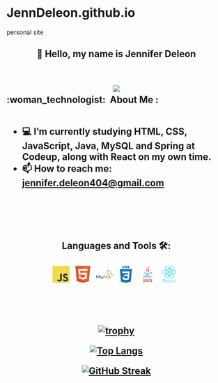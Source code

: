 # JennDeleon.github.io
personal site

### 
<h2 align="center">👋 Hello, my name is Jennifer Deleon<br><br>
<h2>
<div id="header" align="center">
  <img src="https://media.giphy.com/media/KJmbSTSyIzetubNgJ5/giphy.gif"</img>
</div>
:woman_technologist: &nbsp;About Me :
<br>
<br>
  
- :computer: I’m currently studying HTML, CSS, JavaScript, Java, MySQL and Spring at Codeup, along with React on my own time. <br>
- 📫 How to reach me: jennifer.deleon404@gmail.com
<br>
<br>
<br>
  <p align="center">Languages and Tools 🛠:<br><br>
    <img src="https://github.com/devicons/devicon/blob/master/icons/javascript/javascript-original.svg" title="JavaScript" alt="JavaScript" width="40" height="40"/>&nbsp;
    <img src="https://github.com/devicons/devicon/blob/master/icons/html5/html5-original.svg" title="HTML5" alt="HTML" width="40" height="40"/>&nbsp;
    <img src="https://github.com/devicons/devicon/blob/master/icons/mysql/mysql-original-wordmark.svg" title="MySQL"  alt="MySQL" width="40" height="40"/>&nbsp;
    <img src="https://github.com/devicons/devicon/blob/master/icons/css3/css3-plain-wordmark.svg"  title="CSS3" alt="CSS" width="40" height="40"/>&nbsp;
    <img src="https://github.com/devicons/devicon/blob/master/icons/java/java-original-wordmark.svg" title="Java" alt="Java" width="40" height="40"/>&nbsp;
  <img src="https://github.com/devicons/devicon/blob/master/icons/react/react-original-wordmark.svg" title="React" alt="React" width="40" height="40"/>&nbsp;
  </p>
  <br><br>
  <div align="center">

[![trophy](https://github-profile-trophy.vercel.app/?username=JennDeleon&theme=onedark)](https://github.com/JennDeleongithub-profile-trophy)
    
  </div>
  <div align="center">  
    
  [![Top Langs](https://github-readme-stats.vercel.app/api/top-langs/?username=JennDeleon&layout=compact&theme=vision-friendly-dark)](https://github.com/JennDeleon/github-readme-stats)
    
  </div>
    <div align="center"> 
      
  [![GitHub Streak](http://github-readme-streak-stats.herokuapp.com?user=JennDeleon&theme=dark&background=000000)](https://git.io/streak-stats)
      
  </div>

